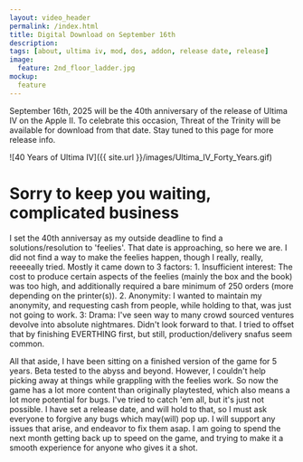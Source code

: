 ```yaml
---
layout: video_header
permalink: /index.html
title: Digital Download on September 16th
description:
tags: [about, ultima iv, mod, dos, addon, release date, release]
image:
  feature: 2nd_floor_ladder.jpg
mockup:
  feature
---
```


<!--<hr>


<hr>-->

September 16th, 2025 will be the 40th anniversary of the release of Ultima IV on the Apple II. To celebrate this occasion, Threat of the Trinity will be available for download from that date. Stay tuned to this page for more release info.

![40 Years of Ultima IV]({{ site.url }}/images/Ultima_IV_Forty_Years.gif)

# Sorry to keep you waiting, complicated business

I set the 40th anniversay as my outside deadline to find a solutions/resolution to 'feelies'. That date is approaching, so here we are. I did not find a way to make the feelies happen, though I really, really, reeeeally tried. Mostly it came down to 3 factors: 1. Insufficient interest: The cost to produce certain aspects of the feelies (mainly the box and the book) was too high, and additionally required a bare minimum of 250 orders (more depending on the printer(s)). 2. Anonymity: I wanted to maintain my anonymity, and requesting cash from people, while holding to that, was just not going to work. 3: Drama: I've seen way to many crowd sourced ventures devolve into absolute nightmares. Didn't look forward to that. I tried to offset that by finishing EVERTHING first, but still, production/delivery snafus seem common.

All that aside, I have been sitting on a finished version of the game for 5 years. Beta tested to the abyss and beyond. However, I couldn't help picking away at things while grappling with the feelies work. So now the game has a lot more content than originally playtested, which also means a lot more potential for bugs. I've tried to catch 'em all, but it's just not possible. I have set a release date, and will hold to that, so I must ask everyone to forgive any bugs which may(will) pop up. I will support any issues that arise, and endeavor to fix them asap. I am going to spend the next month getting back up to speed on the game, and trying to make it a smooth experience for anyone who gives it a shot.



    

    

    

  
    





